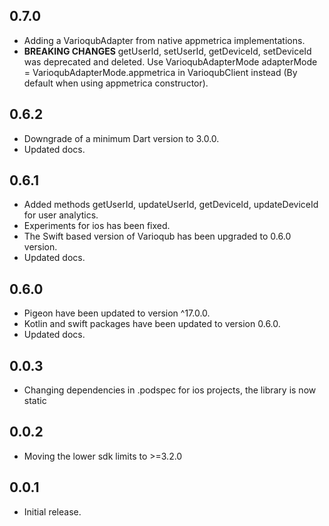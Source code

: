## 0.7.0

- Adding a VarioqubAdapter from native appmetrica implementations.
- **BREAKING CHANGES** getUserId, setUserId, getDeviceId, setDeviceId was deprecated and deleted. Use VarioqubAdapterMode adapterMode = VarioqubAdapterMode.appmetrica in VarioqubClient instead (By default when using appmetrica constructor).

## 0.6.2

- Downgrade of a minimum Dart version to 3.0.0.
- Updated docs.

## 0.6.1

- Added methods getUserId, updateUserId, getDeviceId, updateDeviceId for user analytics.
- Experiments for ios has been fixed.
- The Swift based version of Varioqub has been upgraded to 0.6.0 version.
- Updated docs.

## 0.6.0

- Pigeon have been updated to version ^17.0.0.
- Kotlin and swift packages have been updated to version 0.6.0.
- Updated docs.

## 0.0.3

- Changing dependencies in .podspec for ios projects, the library is now static

## 0.0.2

- Moving the lower sdk limits to >=3.2.0

## 0.0.1

- Initial release.
